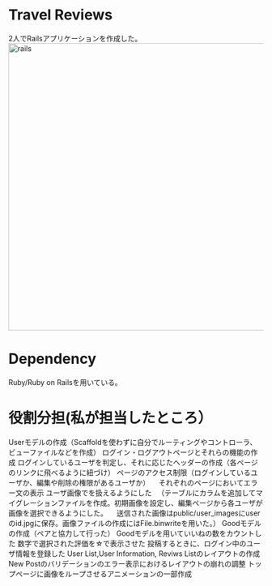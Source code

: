 # Travel Reviews
2人でRailsアプリケーションを作成した。
<img width="567" alt="rails" src="https://user-images.githubusercontent.com/65856455/89713114-73f3bd80-d9d0-11ea-9861-0d622faed37b.PNG">

# Dependency
Ruby/Ruby on Railsを用いている。

# 役割分担(私が担当したところ）
Userモデルの作成（Scaffoldを使わずに自分でルーティングやコントローラ、ビューファイルなどを作成）
ログイン・ログアウトページとそれらの機能の作成
ログインしているユーザを判定し、それに応じたヘッダーの作成（各ページのリンクに飛べるように紐づけ）
ページのアクセス制限（ログインしているユーザか、編集や削除の権限があるユーザか）
　それぞれのページにおいてエラー文の表示
ユーザ画像でを扱えるようにした
　（テーブルにカラムを追加してマイグレーションファイルを作成。初期画像を設定し、編集ページから各ユーザが画像を選択できるようにした。
 　送信された画像はpublic/user_imagesにuserのid.jpgに保存。画像ファイルの作成にはFile.binwriteを用いた。）
Goodモデルの作成（ペアと協力して行った）
Goodモデルを用いていいねの数をカウントした
数字で選択された評価を☆で表示させた
投稿するときに、ログイン中のユーザ情報を登録した
User List,User Information, Reviws Listのレイアウトの作成
New Postのバリデーションのエラー表示におけるレイアウトの崩れの調整
トップページに画像をループさせるアニメーションの一部作成
